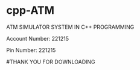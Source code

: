 # cpp-ATM
ATM SIMULATOR SYSTEM IN C++ PROGRAMMING


Account Number: 221215

Pin Number: 221215











#THANK YOU FOR DOWNLOADING
